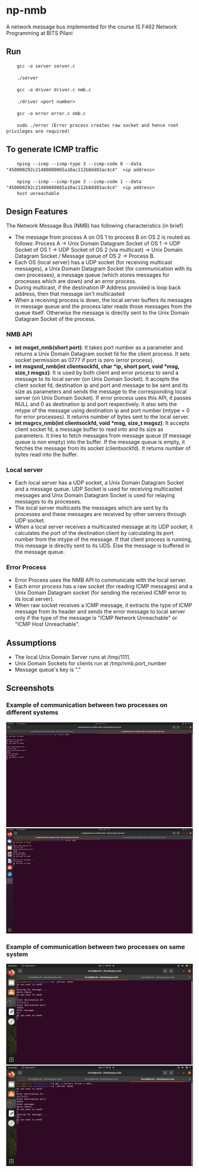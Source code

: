 # np-nmb

A network message bus implemented for the course IS F462 Network Programming at BITS Pilani

## Run

```
    gcc -o server server.c

    ./server

    gcc -o driver driver.c nmb.c

    ./driver <port number>

    gcc -o error error.c nmb.c

    sudo ./error (Error process creates raw socket and hence root privileges are required)
```

## To generate ICMP traffic

```
    nping --icmp --icmp-type 3 --icmp-code 0 --data "450000292c21400080065a10ac112b8dd83ac4c4"  <ip address>

    nping --icmp --icmp-type 3 --icmp-code 1 --data "450000292c21400080065a10ac112b8dd83ac4c4"  <ip address>
    host unreachable
```

## Design Features

The Network Message Bus (NMB) has following characteristics (in brief)

- The message from process A on OS 1 to process B on OS 2 is routed as follows: Process A &rarr; Unix Domain Datagram Socket of OS 1 &rarr; UDP Socket of OS 1 &rarr; UDP Socket of OS 2 (via multicast) &rarr; Unix Domain Datagram Socket / Message queue of OS 2 &rarr; Process B.
- Each OS (local server) has a UDP socket (for receiving multicast messages), a Unix Domain Datagram Socket (for communication with its own processes), a message queue (which stores messages for processes which are down) and an error process.
- During multicast, if the destination IP Address provided is loop back address, then that message isn't multicasted
- When a receiving process is down, the local server buffers its messages in message queue and the process later reads those messages from the queue itself. Otherwise the message is directly sent to the Unix Domain Datagram Socket of the process.

### NMB API

- **int msget_nmb(short port)**: It takes port number as a parameter and returns a Unix Domain Datagram socket fd for the client process. It sets socket permission as 0777 if port is zero (error process).
- **int msgsnd_nmb(int clientsockfd, char *ip, short port, void *msg, size_t msgsz)**: It is used by both client and error process to send a message to its local server (on Unix Domain Socket). It accepts the client socket fd, destination ip and port and message to be sent and its size as parameters and sends the message to the corresponding local server (on Unix Domain Socket). If error process uses this API, it passes NULL and 0 as destination ip and port respectively. It also sets the mtype of the message using destination ip and port number (mtype = 0 for error processes). It returns number of bytes sent to the local server.
- **int msgrcv_nmb(int clientsockfd, void \*msg, size_t msgsz)**: It accepts client socket fd, a message buffer to read into and its size as parameters. It tries to fetch messages from message queue (if message queue is non empty) into the buffer. If the message queue is empty, it fetches the message from its socket (clientsockfd). It returns number of bytes read into the buffer.

### Local server

- Each local server has a UDP socket, a Unix Domain Datagram Socket and a message queue. UDP Socket is used for receiving multicasted messages and Unix Domain Datagram Socket is used for relaying messages to its processes.
- The local server multicasts the messages which are sent by its processes and these messages are received by other servers through UDP socket.
- When a local server receives a multicasted message at its UDP socket, it calculates the port of the destination client by calculating its port number from the mtype of the message. If that client process is running, this message is directly sent to its UDS. Else the message is buffered in the message queue.

### Error Process

- Error Process uses the NMB API to communicate with the local server.
- Each error process has a raw socket (for reading ICMP messages) and a Unix Domain Datagram socket (for sending the received ICMP error to its local server).
- When raw socket receives a ICMP message, it extracts the type of ICMP message from its header and sends the error message to local server only if the type of the message is "ICMP Network Unreachable" or "ICMP Host Unreachable".

## Assumptions

- The local Unix Domain Server runs at /tmp/1111.
- Unix Domain Sockets for clients run at /tmp/nmb.port_number
- Message queue's key is "."

## Screenshots

### Example of communication between two processes on different systems

![Process 1](./screenshots/process1.png?raw=true)
![Process 2](./screenshots/process2.png?raw=true)

### Example of communication between two processes on same system

![Process 1](./screenshots/local_process1.png?raw=true)
![Process 2](./screenshots/local_process2.png?raw=true)
